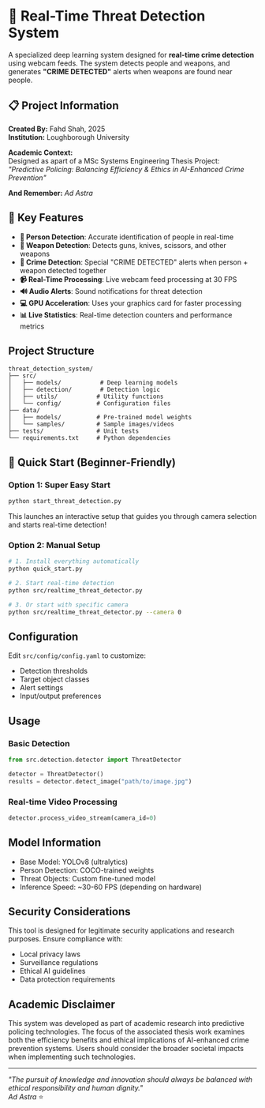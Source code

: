 # 🚨 Real-Time Threat Detection System

A specialized deep learning system designed for **real-time crime detection** using webcam feeds. The system detects people and weapons, and generates **"CRIME DETECTED"** alerts when weapons are found near people.

## 📋 Project Information

**Created By:** Fahd Shah, 2025  
**Institution:** Loughborough University  

**Academic Context:**  
Designed as apart of a MSc Systems Engineering Thesis Project:  
*"Predictive Policing: Balancing Efficiency & Ethics in AI-Enhanced Crime Prevention"*

**And Remember:** *Ad Astra*

## 🎯 Key Features

- **👤 Person Detection**: Accurate identification of people in real-time
- **🔫 Weapon Detection**: Detects guns, knives, scissors, and other weapons
- **🚨 Crime Detection**: Special "CRIME DETECTED" alerts when person + weapon detected together
- **📹 Real-Time Processing**: Live webcam feed processing at 30 FPS
- **🔊 Audio Alerts**: Sound notifications for threat detection
- **💻 GPU Acceleration**: Uses your graphics card for faster processing
- **📊 Live Statistics**: Real-time detection counters and performance metrics

## Project Structure

```
threat_detection_system/
├── src/
│   ├── models/           # Deep learning models
│   ├── detection/        # Detection logic
│   ├── utils/           # Utility functions
│   └── config/          # Configuration files
├── data/
│   ├── models/          # Pre-trained model weights
│   └── samples/         # Sample images/videos
├── tests/               # Unit tests
└── requirements.txt     # Python dependencies
```

## 🚀 Quick Start (Beginner-Friendly)

### Option 1: Super Easy Start
```bash
python start_threat_detection.py
```
This launches an interactive setup that guides you through camera selection and starts real-time detection!

### Option 2: Manual Setup
```bash
# 1. Install everything automatically
python quick_start.py

# 2. Start real-time detection
python src/realtime_threat_detector.py

# 3. Or start with specific camera
python src/realtime_threat_detector.py --camera 0
```

## Configuration

Edit `src/config/config.yaml` to customize:
- Detection thresholds
- Target object classes
- Alert settings
- Input/output preferences

## Usage

### Basic Detection
```python
from src.detection.detector import ThreatDetector

detector = ThreatDetector()
results = detector.detect_image("path/to/image.jpg")
```

### Real-time Video Processing
```python
detector.process_video_stream(camera_id=0)
```

## Model Information

- Base Model: YOLOv8 (ultralytics)
- Person Detection: COCO-trained weights
- Threat Objects: Custom fine-tuned model
- Inference Speed: ~30-60 FPS (depending on hardware)

## Security Considerations

This tool is designed for legitimate security applications and research purposes. Ensure compliance with:
- Local privacy laws
- Surveillance regulations
- Ethical AI guidelines
- Data protection requirements

## Academic Disclaimer

This system was developed as part of academic research into predictive policing technologies. The focus of the associated thesis work examines both the efficiency benefits and ethical implications of AI-enhanced crime prevention systems. Users should consider the broader societal impacts when implementing such technologies.

---

*"The pursuit of knowledge and innovation should always be balanced with ethical responsibility and human dignity."*  
*Ad Astra* ⭐
